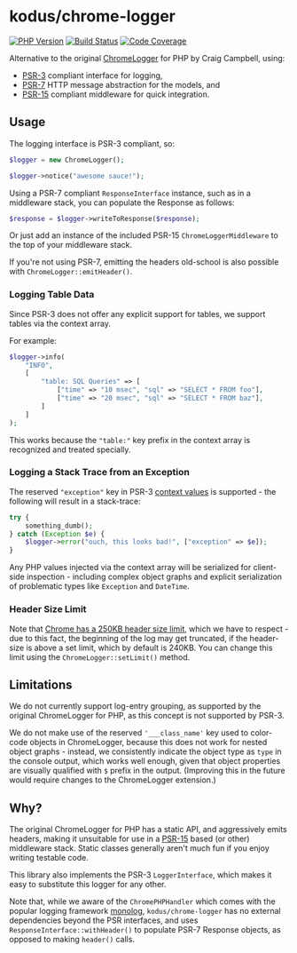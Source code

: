 kodus/chrome-logger
===================

[![PHP Version](https://img.shields.io/badge/php-7.0%2B-blue.svg)](https://packagist.org/packages/kodus/chrome-logger)
[![Build Status](https://travis-ci.org/kodus/chrome-logger.svg?branch=master)](https://travis-ci.org/kodus/chrome-logger)
[![Code Coverage](https://scrutinizer-ci.com/g/kodus/chrome-logger/badges/coverage.png?b=master)](https://scrutinizer-ci.com/g/kodus/chrome-logger/?branch=master)

Alternative to the original [ChromeLogger](https://craig.is/writing/chrome-logger) for PHP by Craig Campbell, using:

 * [PSR-3](http://www.php-fig.org/psr/psr-3/) compliant interface for logging,
 * [PSR-7](http://www.php-fig.org/psr/psr-7/) HTTP message abstraction for the models, and
 * [PSR-15](https://www.php-fig.org/psr/psr-15/) compliant middleware for quick integration.


## Usage

The logging interface is PSR-3 compliant, so:

```php
$logger = new ChromeLogger();

$logger->notice("awesome sauce!");
```

Using a PSR-7 compliant `ResponseInterface` instance, such as in a middleware stack, you can populate
the Response as follows:

```php
$response = $logger->writeToResponse($response);
```

Or just add an instance of the included PSR-15 `ChromeLoggerMiddleware` to the top of your middleware stack.

If you're not using PSR-7, emitting the headers old-school is also possible with `ChromeLogger::emitHeader()`.

### Logging Table Data

Since PSR-3 does not offer any explicit support for tables, we support tables via the context array.

For example:

```php
$logger->info(
    "INFO",
    [
        "table: SQL Queries" => [
            ["time" => "10 msec", "sql" => "SELECT * FROM foo"],
            ["time" => "20 msec", "sql" => "SELECT * FROM baz"],
        ]
    ]
);
```

This works because the `"table:"` key prefix in the context array is recognized and treated specially.

### Logging a Stack Trace from an Exception

The reserved `"exception"` key in PSR-3 [context values](http://www.php-fig.org/psr/psr-3/#1-3-context) is supported -
the following will result in a stack-trace:

```php
try {
    something_dumb();
} catch (Exception $e) {
    $logger->error("ouch, this looks bad!", ["exception" => $e]);
}
```

Any PHP values injected via the context array will be serialized for client-side inspection - including complex
object graphs and explicit serialization of problematic types like `Exception` and `DateTime`.

### Header Size Limit

Note that [Chrome has a 250KB header size limit](https://cs.chromium.org/chromium/src/net/http/http_stream_parser.h?q=ERR_RESPONSE_HEADERS_TOO_BIG&sq=package:chromium&dr=C&l=159),
which we have to respect - due to this fact, the beginning of the log may get truncated, if the header-size is above
a set limit, which by default is 240KB. You can change this limit using the `ChromeLogger::setLimit()` method.


## Limitations

We do not currently support log-entry grouping, as supported by the original ChromeLogger for PHP, as
this concept is not supported by PSR-3.

We do not make use of the reserved `'___class_name'` key used to color-code objects in ChromeLogger, because this
does not work for nested object graphs - instead, we consistently indicate the object type as `type` in the console
output, which works well enough, given that object properties are visually qualified with `$` prefix in the output.
(Improving this in the future would require changes to the ChromeLogger extension.)


## Why?

The original ChromeLogger for PHP has a static API, and aggressively emits headers, making it unsuitable
for use in a [PSR-15](https://github.com/http-interop/http-middleware) based (or other) middleware stack.
Static classes generally aren't much fun if you enjoy writing testable code.

This library also implements the PSR-3 `LoggerInterface`, which makes it easy to substitute this logger
for any other.

Note that, while we aware of the `ChromePHPHandler` which comes with the popular logging framework
[monolog](https://github.com/Seldaek/monolog/), `kodus/chrome-logger` has no external dependencies
beyond the PSR interfaces, and uses `ResponseInterface::withHeader()` to populate PSR-7 Response objects,
as opposed to making `header()` calls.
